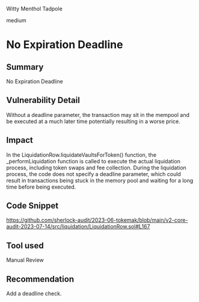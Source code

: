 Witty Menthol Tadpole

medium

# No Expiration Deadline
## Summary
No Expiration Deadline
## Vulnerability Detail
Without a deadline parameter, the transaction may sit in the mempool and be executed at a much later time potentially resulting in a worse price.
## Impact
In the LiquidationRow.liquidateVaultsForToken() function, the _performLiquidation function is called to execute the actual liquidation process, including token swaps and fee collection.
During the liquidation process, the code does not specify a deadline parameter, which could result in transactions being stuck in the memory pool and waiting for a long time before being executed.
## Code Snippet
https://github.com/sherlock-audit/2023-06-tokemak/blob/main/v2-core-audit-2023-07-14/src/liquidation/LiquidationRow.sol#L167
## Tool used

Manual Review

## Recommendation
Add a deadline check.